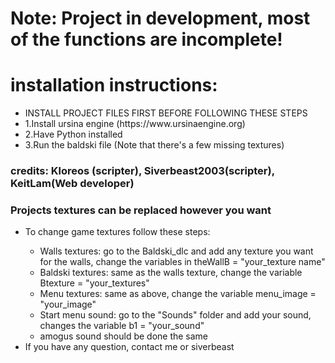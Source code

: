 <body>
    <h1>
        Note: Project in development, most of the functions are incomplete!
    </h1>
    <h1>
        installation instructions:
    </h1>
    <nav>
        <ul>
            <li>INSTALL PROJECT FILES FIRST BEFORE FOLLOWING THESE STEPS</li>
            <li>1.Install ursina engine (https://www.ursinaengine.org)</li>
            <li>2.Have Python installed</li>
            <li>3.Run the baldski file (Note that there's a few missing textures)</li>
        </ul>
    </nav>
    <h3>credits: Kloreos (scripter), Siverbeast2003(scripter), KeitLam(Web developer)</h3>
    <h3>Projects textures can be replaced however you want</h3>
    <nav>
        <ul>
            <li>To change game textures follow these steps: </li>
            <ul>
                <li>Walls textures: go to the Baldski_dlc and add any texture you want for the walls, change the variables in theWallB = "your_texture name"</li>
                <li>Baldski textures: same as the walls texture, change the variable Btexture = "your_textures"</li>
                <li>Menu textures: same as above, change the variable menu_image = "your_image"</li>
                <li>Start menu sound: go to the "Sounds" folder and add your sound, changes the variable b1 = "your_sound"</li>
                <li>amogus sound should be done the same</li>
            </ul>
            <li>If you have any question, contact me or siverbeast</li>
        </ul>
    </nav>
</body>
</html>
